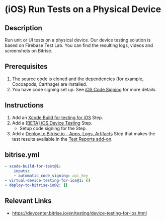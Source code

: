 # (iOS) Run Tests on a Physical Device

## Description

Run unit or UI tests on a physical device. Our device testing solution is based on Firebase Test Lab. You can find the resulting logs, videos and screenshots on Bitrise.

## Prerequisites

1. The source code is cloned and the dependencies (for example, Cocoapods, Carthage) are installed.
2. You have code signing set up. See [iOS Code Signing](https://devcenter.bitrise.io/en/code-signing/ios-code-signing.html) for more details.

## Instructions

1. Add an [Xcode Build for testing for iOS](https://github.com/bitrise-steplib/steps-xcode-build-for-test) Step.
2. Add a [[BETA] iOS Device Testing](https://www.bitrise.io/integrations/steps/virtual-device-testing-for-android) Step.
    - Setup code signing for the Step.
3. Add a [Deploy to Bitrise.io - Apps, Logs, Artifacts](https://www.bitrise.io/integrations/steps/deploy-to-bitrise-io) Step that makes the test results available in the [Test Reports add-on](https://devcenter.bitrise.io/en/testing/test-reports.html).

## bitrise.yml

```yaml
- xcode-build-for-test@1:
    inputs:
    - automatic_code_signing: api_key
- virtual-device-testing-for-ios@1: {}
- deploy-to-bitrise-io@2: {}
```

## Relevant Links

* https://devcenter.bitrise.io/en/testing/device-testing-for-ios.html
